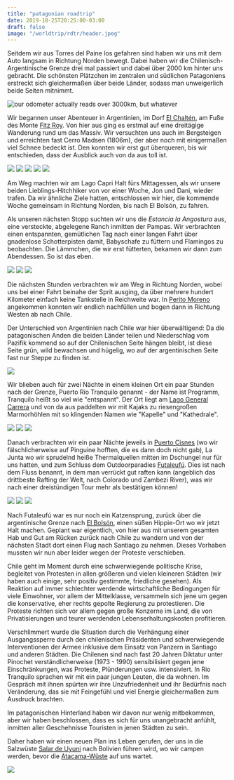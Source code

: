 ```yaml
---
title: "patagonian roadtrip"
date: 2019-10-25T20:25:00-03:00
draft: false
image: "/worldtrip/rdtr/header.jpeg"
---
```


Seitdem wir aus Torres del Paine los gefahren sind haben wir uns mit dem Auto langsam in Richtung Norden bewegt. Dabei haben wir die Chilenisch-Argentinische Grenze drei mal passiert und dabei über 2000 km hinter uns gebracht. Die schönsten Plätzchen im zentralen und südlichen Patagoniens erstreckt sich gleichermaßen über beide Länder, sodass man unweigerlich beide Seiten mitnimmt.

![our odometer actually reads over 3000km, but whatever](/worldtrip/rdtr/map.jpeg)

Wir begannen unser Abenteuer in Argentinien, im Dorf [El Chaltén](https://de.wikipedia.org/wiki/El_Chaltén), am Fuße des Monte [Fitz Roy](https://de.wikipedia.org/wiki/Fitz_Roy). Von hier aus ging es erstmal auf eine dreitägige Wanderung rund um das Massiv. Wir versuchten uns auch im Bergsteigen und erreichten fast Cerro Madsen (1806m), der aber noch mit einigermaßen viel Schnee bedeckt ist. Den konnten wir erst gut überqueren, bis wir entschieden, dass der Ausblick auch von da aus toll ist.

![](/worldtrip/rdtr/fr_1.jpeg)
![](/worldtrip/rdtr/fr_2.jpeg)
![](/worldtrip/rdtr/fr_3.jpeg)
![](/worldtrip/rdtr/fr_4.jpeg)
![](/worldtrip/rdtr/fr_5.jpeg)

Am Weg machten wir am Lago Capri Halt fürs Mittagessen, als wir unsere beiden Lieblings-Hitchhiker von vor einer Woche, Jon und Dani, wieder trafen. Da wir ähnliche Ziele hatten, entschlossen wir hier, die kommende Woche gemeinsam in Richtung Norden, bis nach El Bolsón, zu fahren.

Als unseren nächsten Stopp suchten wir uns die *Estancia la Angostura* aus, eine versteckte, abgelegene Ranch inmitten der Pampas. Wir verbrachten einen entspannten, gemütlichen Tag nach einer langen Fahrt über gnadenlose Schotterpisten damit, Babyschafe zu füttern und Flamingos zu beobachten. Die Lämmchen, die wir erst fütterten, bekamen wir dann zum Abendessen. So ist das eben.

![](/worldtrip/rdtr/ang_1.jpeg)
![](/worldtrip/rdtr/ang_2.jpeg)
![](/worldtrip/rdtr/ang_3.jpeg)

Die nächsten Stunden verbrachten wir am Weg in Richtung Norden, wobei uns bei einer Fahrt beinahe der Sprit ausging, da über mehrere hundert Kilometer einfach keine Tankstelle in Reichweite war. In [Perito Moreno](https://de.wikipedia.org/wiki/Perito_Moreno_(Stadt)) angekommen konnten wir endlich nachfüllen und bogen dann in Richtung Westen ab nach Chile.

Der Unterschied von Argentinien nach Chile war hier überwältigend: Da die patagonischen Anden die beiden Länder teilen und Niederschlag vom Pazifik kommend so auf der Chilenischen Seite hängen bleibt, ist diese Seite grün, wild bewachsen und hügelig, wo auf der argentinischen Seite fast nur Steppe zu finden ist.

![](/worldtrip/rdtr/chile_1.jpeg)

Wir blieben auch für zwei Nächte in einem kleinen Ort ein paar Stunden nach der Grenze, Puerto Río Tranquilo genannt - der Name ist Programm, Tranquilo heißt so viel wie "entspannt". Der Ort liegt am [Lago General Carrera](https://de.wikipedia.org/wiki/Lago_Buenos_Aires/General_Carrera) und von da aus paddelten wir mit Kajaks zu riesengroßen Marmorhöhlen mit so klingenden Namen wie "Kapelle" und "Kathedrale".

![](/worldtrip/rdtr/tranq_1.jpeg)
![](/worldtrip/rdtr/tranq_2.jpeg)
![](/worldtrip/rdtr/tranq_3.jpeg)

Danach verbrachten wir ein paar Nächte jeweils in [
Puerto Cisnes](https://de.wikipedia.org/wiki/Puerto_Cisnes) (wo wir fälschlicherweise auf Pinguine hofften, die es dann doch nicht gab), La Junta wo wir sprudelnd heiße  Thermalquellen mitten im Dschungel nur für uns hatten, und zum Schluss dem Outdoorparadies [Futaleufú](https://de.wikipedia.org/wiki/Futaleufú_(Kommune)). Dies ist nach dem Fluss benannt, in dem man verrückt gut raften kann (angeblich das drittbeste Rafting der Welt, nach Colorado und Zambezi River), was wir nach einer dreistündigen Tour mehr als bestätigen können!

![](/worldtrip/rdtr/north_1.jpeg)
![](/worldtrip/rdtr/north_2.jpeg)
![](/worldtrip/rdtr/north_3.jpeg)

Nach Futaleufú war es nur noch ein Katzensprung, zurück über die argentinische Grenze nach [El Bolsón](https://de.wikipedia.org/wiki/El_Bolsón), einen süßen Hippie-Ort wo wir jetzt Halt machen. Geplant war eigentlich, von hier aus  mit unserem gesamten Hab und Gut am Rücken zurück nach Chile zu wandern und von der nächsten Stadt dort einen Flug nach Santiago zu nehmen. Dieses Vorhaben mussten wir nun aber leider wegen der Proteste verschieben.

Chile geht im Moment durch eine schwerwiegende politische Krise, begleitet von Protesten in allen größeren und vielen kleineren Städten (wir haben auch einige, sehr positiv gestimmte, friedliche gesehen). Als Reaktion auf immer schlechter werdende wirtschaftliche Bedingungen für viele Einwohner, vor allem der Mittelklasse, versammeln sich jene um gegen die konservative, eher rechts gepolte Regierung zu protestieren. Die Proteste richten sich vor allem gegen große Konzerne im Land, die von Privatisierungen und teurer werdenden Lebenserhaltungskosten profitieren.

Verschlimmert wurde die Situation durch die Verhängung einer Ausgangssperre durch den chilenischen Präsidenten und schwerwiegende Interventionen der Armee inklusive dem Einsatz von Panzern in Santiago und anderen Städten. Die Chilenen sind nach fast 20 Jahren Diktatur unter Pinochet verständlicherweise (1973 - 1990) sensibilisiert gegen jene Einschränkungen, was Proteste, Plünderungen usw. intensiviert. In Rio Tranquilo sprachen wir mit ein paar jungen Leuten, die da wohnen. Im Gespräch mit ihnen spürten wir ihre Unzufriedenheit und ihr Bedürfnis nach Veränderung, das sie mit Feingefühl und viel Energie gleichermaßen zum Ausdruck brachten.

Im patagonischen Hinterland haben wir davon nur wenig mitbekommen, aber wir haben beschlossen, dass es sich für uns unangebracht anfühlt, inmitten aller Geschehnisse Touristen in jenen Städten zu sein.

Daher haben wir einen neuen Plan ins Leben gerufen, der uns in die Salzwüste [Salar de Uyuni](https://de.wikipedia.org/wiki/Salar_de_Uyuni) nach Bolivien führen wird, wo wir campen werden, bevor die [Atacama-Wüste](https://de.wikipedia.org/wiki/Atacama-Wüste) auf uns wartet.

![](/worldtrip/rdtr/selfie.jpeg)
